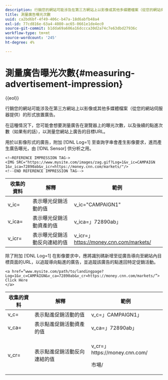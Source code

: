 ```yaml
---
description: 行銷您的網站可能涉及在第三方網站上以影像或其他多媒體檔案（從您的網站伺服器提供）的形式放置廣告。
title: 測量廣告曝光次數
uuid: ca2bd6bf-4f49-406c-b47a-18d6abfb48a4
exl-id: 77cd816e-63a4-4080-ac65-0661e1de4ec0
source-git-commit: b1dda69a606a16dccca30d2a74c7e63dbd27936c
workflow-type: tm+mt
source-wordcount: '245'
ht-degree: 4%

---
```


# 測量廣告曝光次數{#measuring-advertisement-impression}

{{eol}}

行銷您的網站可能涉及在第三方網站上以影像或其他多媒體檔案（從您的網站伺服器提供）的形式放置廣告。

在這種情況下，您可能會想要測量廣告在瀏覽器上的曝光次數，以及後續的點進次數（如果有的話），以測量您網站上廣告的目標URL。

用於以影像形式的廣告，附加 [!DNL Log=1] 至查詢字串會產生影像要求，進而產生廣告曝光，由 [!DNL Sensor] 供分析之用。

```
<!—REFERENCE IMPRESSION TAG->
<IMG SRC="https://www.mysite.com/images/zag.gif?Log=1&v_ic=CAMPAIGN 1&v_ica=72890ab&v_icr=https://money.cnn.com/markets/"/>
<!--END REFERENCE IMPRESSION TAG-->
```

| 收集的資料 | 解釋 | 範例 |
|---|---|---|
| v_ic= | 表示曝光促銷活動的值 | v_ic=&quot;CAMPAIGN1&quot; |
| v_ica= | 表示曝光促銷活動資產的值 | v_ica=」72890ab」 |
| v_icr= | 表示曝光促銷活動反向連結的值 | v_icr=」https://money.cnn.com/markets/ |

除了附加 [!DNL Log=1] 在影像要求中，應將識別碼新增至從廣告導向至網站內目標頁面的URL，以追蹤導向點進的廣告，並追蹤該廣告的點進回特定促銷活動。

```
<a href=”www.mysite.com/path/to/landingpage?Log=1&v_c=CAMPAIGN&v_ca=72890ab&v_cr=https://money.cnn.com/markets/”>
Click Here
</a>
```

<table id="table_B87134C522EF4AC9BD2AFA6F4A0CF574">
 <thead>
  <tr>
   <th colname="col1" class="entry"> 收集的資料 </th>
   <th colname="col2" class="entry"> 解釋 </th>
   <th colname="col3" class="entry"> 範例 </th>
  </tr>
 </thead>
 <tbody>
  <tr>
   <td colname="col1"> v_c= </td>
   <td colname="col2"> 表示點進促銷活動的值 </td>
   <td colname="col3"> v_c=」CAMPAIGN1」 </td>
  </tr>
  <tr>
   <td colname="col1"> v_ca= </td>
   <td colname="col2"> 表示點進促銷活動資產的值 </td>
   <td colname="col3"> v_ca=」72890ab」 </td>
  </tr>
  <tr>
   <td colname="col1"> v_cr= </td>
   <td colname="col2"> 表示點進促銷活動反向連結的值 </td>
   <td colname="col3"> <p> <span class="filepath"> v_cr=」https://money.cnn.com/</span> </p> <p>市場/ </p> </td>
  </tr>
 </tbody>
</table>

